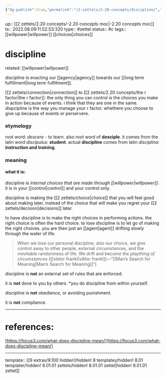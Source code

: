 ```yaml
---
{"dg-publish":true,"permalink":"/2-zettels/2-20-concepts/discipline/","dgHomeLink":true,"dgPassFrontmatter":false}
---
```


up:: [[2 zettels/2.20 concepts/-2.20 concepts moc|-2.20 concepts moc]]
ts:: 2022.08.09:11.52.53:320
type:: #zettel
status:: #c 
tags:: [[willpower|willpower]] [[choices|choices]]

# discipline
related: [[willpower|willpower]]

discipline is enacting our [[agency|agency]] towards our [[long term fulfillment|long term fulfillment]].

[[2 zettels/connection|connection]] to [[2 zettels/2.20 concepts/the r factor|the r factor]]: the only thing you can control is the choices you make in action because of events.
i think that they are one in the same. dispcipline is the way you manage your r factor. whethere you choose to give up because of events or perservere.

### etymology
root word: *descere* - to learn. also root word of **desciple**.
it comes from the latin word *discipulus*: **student**.
actual **discipline** comes from latin *disciplina*: **instruction and training**.

### meaning

#### what it is:

discipline is *internal choices that are made through [[willpower|willpower]]*. it is in your [[control|control]] and your control only.

discipline is making the [[2 zettels/choice|choice]] that you will feel good about making later, instead of the choice that will make you regret your [[2 zettels/decision|decisions]] later.

to have discipline is to make the right choices in performing actions. the right choice is often the hard choice.
to lose discipline is to let go of making the right choices. you are then just an [[agent|agent]] drifting slowly through the water of life.

>When we lose our personal discipline, also our choice, we give control away to other people, external circumstances, and the inevitable randomness of life. We drift and become *the plaything of circumstances* 
>([[viktor frankl|viktor frankl]]—”[[Man’s Search for Meaning|Man’s Search for Meaning]]”)

discipline is **not** an external set of rules that are enforced.

it is **not** done to you by others. *you do discipline from within yourself.

discipline is **not** obedience, or avoiding punishment.

it is **not** compliance.



____
# references:

[https://focus3.com/what-does-discipline-mean/](https://focus3.com/what-does-discipline-mean/)

____
template:: [[9 extras/9.100 hidden!/hidden! 8 templates/hidden! 8.01 templater/hidden! 8.01.01 zettels/hidden! 8.01.01 zettel|hidden! 8.01.01 zettel]]
